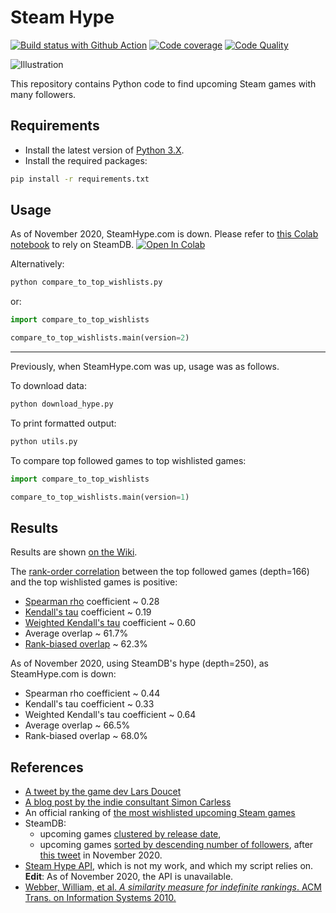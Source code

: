 # Steam Hype

[![Build status with Github Action][build-image-action]][build-action]
[![Code coverage][codecov-image]][codecov]
[![Code Quality][codacy-image]][codacy]

![Illustration][wiki-illustration]

This repository contains Python code to find upcoming Steam games with many followers.

## Requirements

-   Install the latest version of [Python 3.X](https://www.python.org/downloads/).
-   Install the required packages:

```bash
pip install -r requirements.txt
```

## Usage

As of November 2020, SteamHype.com is down.
Please refer to [this Colab notebook][colab-notebook-steam-hype] to rely on SteamDB.
[![Open In Colab][colab-badge]][colab-notebook-steam-hype]

Alternatively:
```bash
python compare_to_top_wishlists.py
```
or:
```python
import compare_to_top_wishlists

compare_to_top_wishlists.main(version=2)
``` 
---

Previously, when SteamHype.com was up, usage was as follows.

To download data:

```bash
python download_hype.py
```

To print formatted output:

```bash
python utils.py
```

To compare top followed games to top wishlisted games:

```python
import compare_to_top_wishlists

compare_to_top_wishlists.main(version=1)
``` 

## Results

Results are shown [on the Wiki][wiki-results].

The [rank-order correlation][wikipedia-correlation] between the top followed games (depth=166) and the top wishlisted games is positive:
-   [Spearman rho][scipy-rho] coefficient ~ 0.28
-   [Kendall's tau][scipy-tau] coefficient ~ 0.19
-   [Weighted Kendall's tau][scipy-wtau] coefficient ~ 0.60
-   Average overlap ~ 61.7%
-   [Rank-biased overlap][github-rbo] ~ 62.3%

As of November 2020, using SteamDB's hype (depth=250), as SteamHype.com is down:
-   Spearman rho coefficient ~ 0.44
-   Kendall's tau coefficient ~ 0.33
-   Weighted Kendall's tau coefficient ~ 0.64
-   Average overlap ~ 66.5%
-   Rank-biased overlap ~ 68.0%

## References

-   [A tweet by the game dev Lars Doucet][larsiusprime-tweet]
-   [A blog post by the indie consultant Simon Carless][gamediscoverability]
-   An official ranking of [the most wishlisted upcoming Steam games][steam-popularwishlist]
-   SteamDB:
    - upcoming games [clustered by release date][steamdb-upcoming],
    - upcoming games [sorted by descending number of followers][steamdb-hype], after [this tweet][thexpaw-tweet] in November 2020.
-   [Steam Hype API][steamhype-api], which is not my work, and which my script relies on. **Edit**: As of November 2020, the API is unavailable.
-   [Webber, William, et al. *A similarity measure for indefinite rankings*. ACM Trans. on Information Systems 2010.][rbo-paper]

<!-- Definitions -->

[build]: <https://travis-ci.org/woctezuma/steam-hype>
[build-image]: <https://travis-ci.org/woctezuma/steam-hype.svg?branch=master>

[build-action]: <https://github.com/woctezuma/steam-hype/actions>
[build-image-action]: <https://github.com/woctezuma/steam-hype/workflows/Python application/badge.svg?branch=master>

[pyup]: <https://pyup.io/repos/github/woctezuma/steam-hype/>
[dependency-image]: <https://pyup.io/repos/github/woctezuma/steam-hype/shield.svg>
[python3-image]: <https://pyup.io/repos/github/woctezuma/steam-hype/python-3-shield.svg>

[codecov]: <https://codecov.io/gh/woctezuma/steam-hype>
[codecov-image]: <https://codecov.io/gh/woctezuma/steam-hype/branch/master/graph/badge.svg>

[codacy]: <https://www.codacy.com/app/woctezuma/steam-hype>
[codacy-image]: <https://api.codacy.com/project/badge/Grade/dee72123ee614a8c9f38590830803a44>

[wiki-illustration]: <https://raw.githubusercontent.com/wiki/woctezuma/steam-hype/img/ranking_2019_08_15.png>
[wiki-results]: <https://github.com/woctezuma/steam-hype/wiki/Results>

[wikipedia-correlation]: <https://en.wikipedia.org/wiki/Rank_correlation>
[scipy-rho]: <http://scipy.github.io/devdocs/generated/scipy.stats.spearmanr.html#scipy.stats.spearmanr>
[scipy-tau]: <http://scipy.github.io/devdocs/generated/scipy.stats.kendalltau.html#scipy.stats.kendalltau>
[scipy-wtau]: <http://scipy.github.io/devdocs/generated/scipy.stats.weightedtau.html#scipy.stats.weightedtau>
[github-rbo]: <https://github.com/dlukes/rbo>
[rbo-paper]: <http://w.codalism.com/research/papers/wmz10_tois.pdf>

[larsiusprime-tweet]: <https://twitter.com/larsiusprime/status/1159475890004385793>
[gamediscoverability]: <https://gamediscoverability.substack.com/p/steams-follower-counts-hidden-in>
[steam-popularwishlist]: <https://store.steampowered.com/search/?filter=popularwishlist>
[steamdb-upcoming]: <https://steamdb.info/upcoming/>
[steamhype-api]: <https://steamhype.com/calendar>

[thexpaw-tweet]: <https://twitter.com/thexpaw/status/1330805825355591681>
[steamdb-hype]: <https://steamdb.info/upcoming/?hype>

[colab-notebook-steam-hype]: <https://colab.research.google.com/github/woctezuma/steam-hype/blob/master/steam_hype.ipynb>
[colab-badge]: <https://colab.research.google.com/assets/colab-badge.svg>
